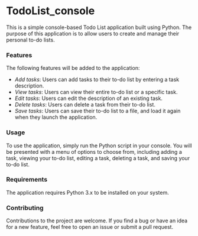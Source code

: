 # TodoList_console
This is a simple console-based Todo List application built using Python. The purpose of this application is to allow users to create and manage their personal to-do lists.

### Features
The following features will be added to the application:
- _Add tasks_: Users can add tasks to their to-do list by entering a task description.
- _View tasks_: Users can view their entire to-do list or a specific task.
- _Edit tasks_: Users can edit the description of an existing task.
- _Delete tasks_: Users can delete a task from their to-do list.
- _Save tasks_: Users can save their to-do list to a file, and load it again when they launch the application.

### Usage
To use the application, simply run the Python script in your console. You will be presented with a menu of options to choose from, including adding a task, viewing your to-do list, editing a task, deleting a task, and saving your to-do list.

### Requirements
The application requires Python 3.x to be installed on your system.

### Contributing
Contributions to the project are welcome. If you find a bug or have an idea for a new feature, feel free to open an issue or submit a pull request.
